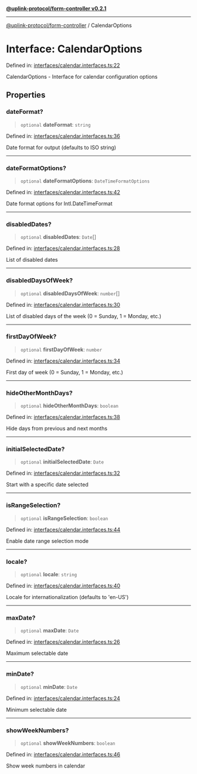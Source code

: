 [**@uplink-protocol/form-controller v0.2.1**](../README.md)

***

[@uplink-protocol/form-controller](../globals.md) / CalendarOptions

# Interface: CalendarOptions

Defined in: [interfaces/calendar.interfaces.ts:22](https://github.com/jmkcoder/uplink-protocol-calendar/blob/311e0b81efba7399cf1c367c0a2007aa66f3b830/src/interfaces/calendar.interfaces.ts#L22)

CalendarOptions - Interface for calendar configuration options

## Properties

### dateFormat?

> `optional` **dateFormat**: `string`

Defined in: [interfaces/calendar.interfaces.ts:36](https://github.com/jmkcoder/uplink-protocol-calendar/blob/311e0b81efba7399cf1c367c0a2007aa66f3b830/src/interfaces/calendar.interfaces.ts#L36)

Date format for output (defaults to ISO string)

***

### dateFormatOptions?

> `optional` **dateFormatOptions**: `DateTimeFormatOptions`

Defined in: [interfaces/calendar.interfaces.ts:42](https://github.com/jmkcoder/uplink-protocol-calendar/blob/311e0b81efba7399cf1c367c0a2007aa66f3b830/src/interfaces/calendar.interfaces.ts#L42)

Date format options for Intl.DateTimeFormat

***

### disabledDates?

> `optional` **disabledDates**: `Date`[]

Defined in: [interfaces/calendar.interfaces.ts:28](https://github.com/jmkcoder/uplink-protocol-calendar/blob/311e0b81efba7399cf1c367c0a2007aa66f3b830/src/interfaces/calendar.interfaces.ts#L28)

List of disabled dates

***

### disabledDaysOfWeek?

> `optional` **disabledDaysOfWeek**: `number`[]

Defined in: [interfaces/calendar.interfaces.ts:30](https://github.com/jmkcoder/uplink-protocol-calendar/blob/311e0b81efba7399cf1c367c0a2007aa66f3b830/src/interfaces/calendar.interfaces.ts#L30)

List of disabled days of the week (0 = Sunday, 1 = Monday, etc.)

***

### firstDayOfWeek?

> `optional` **firstDayOfWeek**: `number`

Defined in: [interfaces/calendar.interfaces.ts:34](https://github.com/jmkcoder/uplink-protocol-calendar/blob/311e0b81efba7399cf1c367c0a2007aa66f3b830/src/interfaces/calendar.interfaces.ts#L34)

First day of week (0 = Sunday, 1 = Monday, etc.)

***

### hideOtherMonthDays?

> `optional` **hideOtherMonthDays**: `boolean`

Defined in: [interfaces/calendar.interfaces.ts:38](https://github.com/jmkcoder/uplink-protocol-calendar/blob/311e0b81efba7399cf1c367c0a2007aa66f3b830/src/interfaces/calendar.interfaces.ts#L38)

Hide days from previous and next months

***

### initialSelectedDate?

> `optional` **initialSelectedDate**: `Date`

Defined in: [interfaces/calendar.interfaces.ts:32](https://github.com/jmkcoder/uplink-protocol-calendar/blob/311e0b81efba7399cf1c367c0a2007aa66f3b830/src/interfaces/calendar.interfaces.ts#L32)

Start with a specific date selected

***

### isRangeSelection?

> `optional` **isRangeSelection**: `boolean`

Defined in: [interfaces/calendar.interfaces.ts:44](https://github.com/jmkcoder/uplink-protocol-calendar/blob/311e0b81efba7399cf1c367c0a2007aa66f3b830/src/interfaces/calendar.interfaces.ts#L44)

Enable date range selection mode

***

### locale?

> `optional` **locale**: `string`

Defined in: [interfaces/calendar.interfaces.ts:40](https://github.com/jmkcoder/uplink-protocol-calendar/blob/311e0b81efba7399cf1c367c0a2007aa66f3b830/src/interfaces/calendar.interfaces.ts#L40)

Locale for internationalization (defaults to 'en-US')

***

### maxDate?

> `optional` **maxDate**: `Date`

Defined in: [interfaces/calendar.interfaces.ts:26](https://github.com/jmkcoder/uplink-protocol-calendar/blob/311e0b81efba7399cf1c367c0a2007aa66f3b830/src/interfaces/calendar.interfaces.ts#L26)

Maximum selectable date

***

### minDate?

> `optional` **minDate**: `Date`

Defined in: [interfaces/calendar.interfaces.ts:24](https://github.com/jmkcoder/uplink-protocol-calendar/blob/311e0b81efba7399cf1c367c0a2007aa66f3b830/src/interfaces/calendar.interfaces.ts#L24)

Minimum selectable date

***

### showWeekNumbers?

> `optional` **showWeekNumbers**: `boolean`

Defined in: [interfaces/calendar.interfaces.ts:46](https://github.com/jmkcoder/uplink-protocol-calendar/blob/311e0b81efba7399cf1c367c0a2007aa66f3b830/src/interfaces/calendar.interfaces.ts#L46)

Show week numbers in calendar
